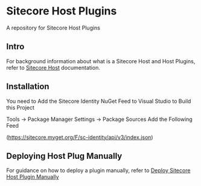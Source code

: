 # Sitecore Host Plugins
A repository for Sitecore Host Plugins

## Intro
For background information about what is a Sitecore Host and Host Plugins, refer to [Sitecore Host](https://doc.sitecore.com/developers/93/sitecore-experience-manager/en/sitecore-host.html)  documentation.

## Installation
You need to Add the Sitecore Identity NuGet Feed to Visual Studio to Build this Project

Tools -> Package Manager Settings -> Package Sources
Add the Following Feed

(https://sitecore.myget.org/F/sc-identity/api/v3/index.json)

## Deploying Host Plug Manually
For guidance on how to deploy a plugin manually, refer to [Deploy Sitecore Host Plugin Manually](https://doc.sitecore.com/developers/93/sitecore-experience-manager/en/add-a-runtime-plugin-manually.html)
